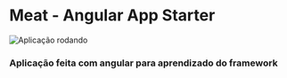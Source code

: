 # Meat - Angular App Starter

![Aplicação rodando](https://i.imgur.com/Qh9IB9Z.gif)

### Aplicação feita com angular para aprendizado do framework